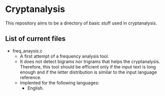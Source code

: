 # Cryptanalysis
This repository aims to be a directory of basic stuff used in cryptanalysis.

## List of current files
* freq_anaysis.c
  * A first attempt of a frequency analysis tool.
  * It does not detect bigrams nor trigrams that helps the cryptanalysis. Therefore, this tool should be efficient only if the input text is long enough and if the letter distribution is similar to the input language reference.
  * Implented for the following languages:
    * English.
